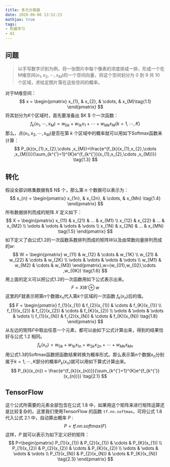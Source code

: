 ```yaml
---
title: 多元分类器
date: 2020-06-06 13:52:23
mathjax: true
tags:
- 机器学习
- AI
---
```


## 问题

> 以手写数字识别为例，将一张图片中每个像素的浓度排成一排，形成一个在M维空间$(x_{1},x_{2},\cdots ,x_{M})$的一个空间向量，将这个空间划分为 $0$ 到 $9$ 共 $10$ 个区域，求给定图片落在这些空间的概率。

<!--more-->

对于M维空间：
$$
x = \begin{pmatrix}
x_{1}, & x_{2}, & \cdots,   & x_{M}\tag{1.1}
\end{pmatrix}
$$
将其划分为$K$个区域时，首先要准备出 $K $ 个一次函数：
$$
f_{k}(x_{1},\cdots ,x_{M})=w_{0k} + w_{1k}x_{1}+\cdots + w_{Mk}x_{M} \left ( k=1,\cdots ,K\right ) \tag{1.2}
$$
那么，点$(x_{1},x_{2},\cdots ,x_{M})$是否在第 $k$ 个区域中的概率就可以用如下Softmax函数来计算：
$$
P_{k}(x_{1},x_{2},\cdots ,x_{M})=\frac{e^{f_{k}(x_{1},x_{2},\cdots ,x_{M})}}{\sum_{k^{'}=1}^{K}e^{f_{k^{'}}(x_{1},x_{2},\cdots ,x_{M})}} \tag{1.3}
$$

## 转化

假设全部训练集数据有$ N$ 个，那么第 $n$ 个数据可以表示为：
$$
x_{n} = \begin{pmatrix}
x_{1n}, & x_{2n}, & \cdots,   & x_{Mn} \tag{1.4}
\end{pmatrix}
$$
所有数据排列而成的矩阵 $ X$ 定义如下：
$$
X = \begin{pmatrix}
x_{11} & x_{21} & ... & x_{M1} \\ 
x_{12} & x_{22} & ... & x_{M2} \\ 
\vdots & \vdots & \vdots & \vdots \\ 
x_{1N} & x_{2N} & ... & x_{MN} \tag{1.5}
\end{pmatrix}
$$
如下定义了由公式$1.2$的一次函数系数排列而成的矩阵$W$以及由常数向量排列而成的$w$:
$$
W = \begin{pmatrix}
w_{11} & w_{12} & \cdots  & w_{1K} \\ 
w_{21} & w_{22} & \cdots  & w_{2K} \\ 
 \vdots  & \vdots  & \vdots  & \vdots  \\ 
w_{M1} & w_{M2} & \cdots  & w_{M3}
\end{pmatrix},w=(w_{01},w_{02},\cdots ,w_{0K}) \tag{1.6}
$$
用上面的定义可以把公式$1.2$的一次函数用如下公式表示出来。
$$
F=XW \oplus  w \tag{1.7}
$$
这里的$F$就表示把第$n$个数据$x_{n}$代入第$k$个区域的一次函数 $f_{k}(x_{n})$后的值。
$$
F = \begin{pmatrix}
f_{1}(x_{1}) & f_{2}(x_{1}) & \cdots  & f_{K}(x_{1}) \\ 
f_{1}(x_{2}) & f_{2}(x_{2}) & \cdots  & f_{K}(x_{2}) \\ 
\vdots  & \vdots  & \vdots   & \vdots  \\  
f_{1}(x_{N}) & f_{2}(x_{N}) & \cdots & f_{K}(x_{N}) \tag{1.8}
\end{pmatrix}
$$
从左边的矩阵$F$中取出任意一个元素，都可以由如下公式计算出来，得到的结果恰好与公式 $1.2$ 相同。
$$
f_{k}(x_{n})=w_{0k}+w_{1k}x_{1n}+w_{2k}x_{2n}+\cdots +w_{Mk}x_{Mn} \tag{1.9}
$$
用公式$1.3$的Softmax函数把函数结果转换为概率形式。那么表示第$n$个数据$x_{n}$分别属于$k=1,\cdots ,K$部分的概率$P_{k}(x_{n})$就可以用如下算式计算出来。
$$
P_{k}(x_{n}) = \frac{e^{f_{k}(x_{n})}}{\sum_{k^{'}=1}^{K}e^{f_{k^{'}}(x_{n})}} \tag{2.1}
$$


## TensorFlow

这个公式所需要的元素全部包含在公式 $1.8$ 中，如果用这个矩阵来进行矩阵运算还是比较复杂的。这里我们使用TensorFlow 的函数 `tf.nn.softmax`，可将公式 $1.8$ 代入公式 $2.1$ 中，自动算出概率 $P$ :
$$
P=tf.nn.softmax(F) \tag{2.2}
$$
这样，$P$ 就可以表示为如下定义好的矩阵：
$$
P=\begin{pmatrix}
P_{1}(x_{1}) & P_{2}(x_{1}) & \cdots  & P_{K}(x_{1}) \\ 
P_{1}(x_{2}) & P_{2}(x_{2}) & \cdots  & P_{K}(x_{2}) \\ 
\vdots  & \vdots  & \vdots  & \vdots \\ 
P_{1}(x_{N}) & P_{2}(x_{N}) & \cdots  & P_{K}(x_{N}) \tag{2.3}
\end{pmatrix}
$$
